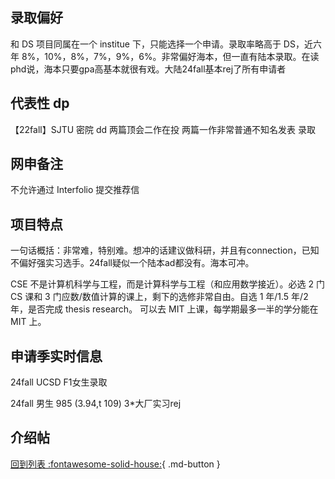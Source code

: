 ## 录取偏好

和 DS 项目同属在一个 institue 下，只能选择一个申请。录取率略高于 DS，近六年 8%，10%，8%，7%，9%，6%。非常偏好海本，但一直有陆本录取。在读phd说，海本只要gpa高基本就很有戏。大陆24fall基本rej了所有申请者

## 代表性 dp

【22fall】SJTU 密院 dd 两篇顶会二作在投 两篇一作非常普通不知名发表 录取

## 网申备注

不允许通过 Interfolio 提交推荐信

## 项目特点

一句话概括：非常难，特别难。想冲的话建议做科研，并且有connection，已知不偏好强实习选手。24fall疑似一个陆本ad都没有。海本可冲。

CSE 不是计算机科学与工程，而是计算科学与工程（和应用数学接近）。必选 2 门 CS 课和 3 门应数/数值计算的课上，剩下的选修非常自由。自选 1 年/1.5 年/2 年，是否完成 thesis research。
可以去 MIT 上课，每学期最多一半的学分能在 MIT 上。

## 申请季实时信息

24fall UCSD F1女生录取

24fall 男生 985 (3.94,t 109) 3*大厂实习rej

## 介绍帖

[回到列表 :fontawesome-solid-house:](grade.md){ .md-button }
